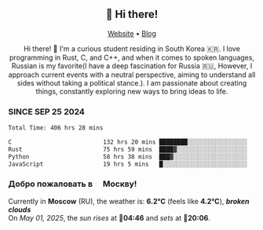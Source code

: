 <h2 align="center">👋 Hi there!</h2>
<p align="center">
  <a href="https://urdekcah.ru">Website</a> •
  <a href="https://urdekcah.blog">Blog</a>
</p>

<p align="center">
  Hi there! 👋 I'm a curious student residing in South Korea 🇰🇷. I love programming in Rust, C, and C++, and when it comes to spoken languages, Russian is my favorite(I have a deep fascination for Russia 🇷🇺, However, I approach current events with a neutral perspective, aiming to understand all sides without taking a political stance.). I am passionate about creating things, constantly exploring new ways to bring ideas to life.
</p>

### SINCE SEP 25 2024
<!--START_SECTION:waka-->
<!--LAST_WAKA_UPDATE:2025-04-28 18:10:07-->
```txt
Total Time: 406 hrs 28 mins

C                          132 hrs 20 mins ████████░░░░░░░░░░░░░░░░░   31.66 %
Rust                       75 hrs 59 mins  ████▓░░░░░░░░░░░░░░░░░░░░   18.18 %
Python                     58 hrs 38 mins  ███▓░░░░░░░░░░░░░░░░░░░░░   14.03 %
JavaScript                 19 hrs 5 mins   █░░░░░░░░░░░░░░░░░░░░░░░░   04.57 %
```
<!--END_SECTION:waka-->

<h3>Добро пожаловать в <img src="https://cdn-icons-png.flaticon.com/512/197/197408.png" width="13"/> Москву!</h3>

<!--START_SECTION:weather:moscow-->
<!--LAST_WEATHER_UPDATE:2025-04-30 21:07:21-->
Currently in **Moscow** (RU), the weather is: **6.2°C** (feels like **4.2°C**), ***broken clouds***<br/>
On *May 01, 2025*, the *sun rises* at 🌅**04:46** and *sets* at 🌇**20:06**.
<!--END_SECTION:weather-->
